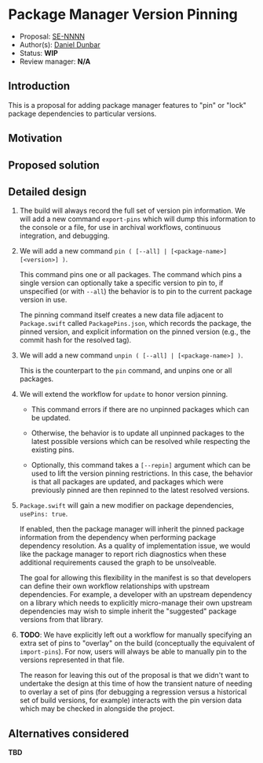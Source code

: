 # Package Manager Version Pinning

* Proposal: [SE-NNNN](https://github.com/ddunbar/swift-evolution/blob/master/proposals/NNNN-swiftpm-version-pinning.md)
* Author(s): [Daniel Dunbar](https://github.com/ddunbar)
* Status: **WIP**
* Review manager: **N/A**

## Introduction

This is a proposal for adding package manager features to "pin" or "lock"
package dependencies to particular versions.

## Motivation


## Proposed solution



## Detailed design

1. The build will always record the full set of version pin information. We will
   add a new command `export-pins` which will dump this information to the
   console or a file, for use in archival workflows, continuous integration, and
   debugging.

2. We will add a new command `pin ( [--all] | [<package-name>] [<version>] )`.

   This command pins one or all packages. The command which pins a single version
   can optionally take a specific version to pin to, if unspecified (or with
   `--all`) the behavior is to pin to the current package version in use.
   
   The pinning command itself creates a new data file adjacent to `Package.swift`
   called `PackagePins.json`, which records the package, the pinned version, and
   explicit information on the pinned version (e.g., the commit hash for the
   resolved tag).
   
3. We will add a new command `unpin ( [--all] | [<package-name>] )`.

   This is the counterpart to the `pin` command, and unpins one or all packages.

4. We will extend the workflow for `update` to honor version pinning.
   
   * This command errors if there are no unpinned packages which can be
     updated.
   
   * Otherwise, the behavior is to update all unpinned packages to the latest
     possible versions which can be resolved while respecting the existing pins.
   
   * Optionally, this command takes a `[--repin]` argument which can be used to
     lift the version pinning restrictions. In this case, the behavior is that all
     packages are updated, and packages which were previously pinned are then
     repinned to the latest resolved versions.
   
4. `Package.swift` will gain a new modifier on package dependencies, `usePins:
   true`.

   If enabled, then the package manager will inherit the pinned package
   information from the dependency when performing package dependency
   resolution. As a quality of implementation issue, we would like the package
   manager to report rich diagnostics when these additional requirements caused
   the graph to be unsolveable.

   The goal for allowing this flexibility in the manifest is so that developers
   can define their own workflow relationships with upstream dependencies. For
   example, a developer with an upstream dependency on a library which needs to
   explicitly micro-manage their own upstream dependencies may wish to simple
   inherit the "suggested" package versions from that library.

5. **TODO**: We have explicitly left out a workflow for manually specifying an
   extra set of pins to "overlay" on the build (conceptually the equivalent of
   `import-pins`). For now, users will always be able to manually pin to the
   versions represented in that file.

   The reason for leaving this out of the proposal is that we didn't want to
   undertake the design at this time of how the transient nature of needing to
   overlay a set of pins (for debugging a regression versus a historical set of
   build versions, for example) interacts with the pin version data which may be
   checked in alongside the project.

## Alternatives considered

**TBD**
